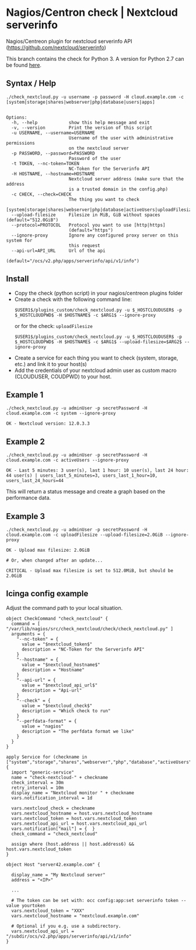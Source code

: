 # Nagios/Centron check | Nextcloud serverinfo

Nagios/Centreon plugin for nextcloud serverinfo API (https://github.com/nextcloud/serverinfo)

This branch contains the check for Python 3. A version for Python 2.7 can be found [here](https://github.com/BornToBeRoot/check_nextcloud/tree/stable-python2.7).

## Syntax / Help

```
./check_nextcloud.py -u username -p password -H cloud.example.com -c [system|storage|shares|webserver|php|database|users|apps]


Options:
  -h, --help            show this help message and exit
  -v, --version         Print the version of this script
  -u USERNAME, --username=USERNAME
                        Username of the user with administrative permissions
                        on the nextcloud server
  -p PASSWORD, --password=PASSWORD
                        Password of the user
  -t TOKEN, --nc-token=TOKEN
                        NC-Token for the Serverinfo API
  -H HOSTNAME, --hostname=HOSTNAME
                        Nextcloud server address (make sure that the address
                        is a trusted domain in the config.php)
  -c CHECK, --check=CHECK
                        The thing you want to check
                        [system|storage|shares|webserver|php|database|activeUsers|uploadFilesize|apps]
  --upload-filesize     Filesize in MiB, GiB without spaces (default="512.0GiB")
  --protocol=PROTOCOL   Protocol you want to use [http|https]
                        (default="https")
  --ignore-proxy        Ignore any configured proxy server on this system for
                        this request
  --api-url=API_URL     Url of the api
                        (default="/ocs/v2.php/apps/serverinfo/api/v1/info")

```

## Install

* Copy the check (python script) in your nagios/centreon plugins folder
* Create a check with the following command line:
  ```
  $USER1$/plugins_custom/check_nextcloud.py -u $_HOSTCLOUDUSER$ -p $_HOSTCLOUDPWD$ -H $HOSTNAME$ -c $ARG1$ --ignore-proxy
  ```
  or for the check: `uploadFilesize`
  ```
  $USER1$/plugins_custom/check_nextcloud.py -u $_HOSTCLOUDUSER$ -p $_HOSTCLOUDPWD$ -H $HOSTNAME$ -c $ARG1$ --upload-filesize=$ARG2$ --ignore-proxy
  ```
* Create a service for each thing you want to check (system, storage, etc.) and link it to your host(s)
* Add the credentials of your nextcloud admin user as custom macro (CLOUDUSER, COUDPWD) to your host.

## Example 1

```
./check_nextcloud.py -u adminUser -p secretPassword -H cloud.example.com -c system --ignore-proxy

OK - Nextcloud version: 12.0.3.3
```

## Example 2

```
./check_nextcloud.py -u adminUser -p secretPassword -H cloud.example.com -c activeUsers --ignore-proxy

OK - Last 5 minutes: 3 user(s), last 1 hour: 10 user(s), last 24 hour: 44 user(s) | users_last_5_minutes=3, users_last_1_hour=10, users_last_24_hours=44
```

This will return a status message and create a graph based on the performance data.

## Example 3

```
./check_nextcloud.py -u adminUser -p secretPassword -H cloud.example.com -c uploadFilesize --upload-filesize=2.0GiB --ignore-proxy

OK - Upload max filesize: 2.0GiB

# Or, when changed after an update...

CRITICAL - Upload max filesize is set to 512.0MiB, but should be 2.0GiB

```



## Icinga config example


Adjust the command path to your local situation.

```
object CheckCommand "check_nextcloud" {
  command = [ "/var/lib/nagios/src/check_nextcloud/check/check_nextcloud.py" ]
  arguments = {
    "--nc-token" = {
      value = "$nextcloud_token$"
      description = "NC-Token for the Serverinfo API"
    }
    "--hostname" = {
      value = "$nextcloud_hostname$"
      description = "Hostname"
    }
    "--api-url" = {
      value = "$nextcloud_api_url$"
      description = "Api-url"
    }
    "--check" = {
      value = "$nextcloud_check$"
      description = "Which check to run"
    }
    "--perfdata-format" = {
      value = "nagios"
      description = "The perfdata format we like"
    }
  }
}
```

```
apply Service for (checkname in ["system","storage","shares","webserver","php","database","activeUsers","uploadFilesize","apps"]) {
  import "generic-service"
  name = "check-nextcloud-" + checkname
  check_interval = 30m
  retry_interval = 10m
  display_name = "Nextcloud monitor " + checkname
  vars.notification_interval = 1d

  vars.nextcloud_check = checkname
  vars.nextcloud_hostname = host.vars.nextcloud_hostname
  vars.nextcloud_token = host.vars.nextcloud_token
  vars.nextcloud_api_url = host.vars.nextcloud_api_url
  vars.notification["mail"] = {  }
  check_command = "check_nextcloud"

  assign where (host.address || host.address6) && host.vars.nextcloud_token
}
```

```
object Host "server42.example.com" {

  display_name = "My Nextcloud server"
  address = "<IP>"

  ...

  # The token can be set with: occ config:app:set serverinfo token --value yourtoken
  vars.nextcloud_token = "XXX"
  vars.nextcloud_hostname = "nextcloud.example.com"

  # Optional if you e.g. use a subdirectory.
  vars.nextcloud_api_url = "/subdir/ocs/v2.php/apps/serverinfo/api/v1/info"
}

```
